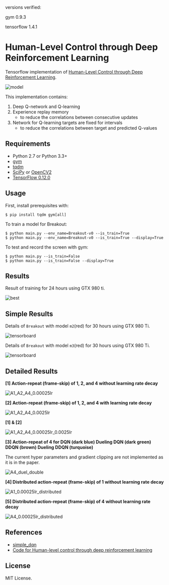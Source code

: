 versions verified:

gym 0.9.3

tensorflow 1.4.1

# Human-Level Control through Deep Reinforcement Learning

Tensorflow implementation of [Human-Level Control through Deep Reinforcement Learning](http://home.uchicago.edu/~arij/journalclub/papers/2015_Mnih_et_al.pdf).

![model](assets/model.png)

This implementation contains:

1. Deep Q-network and Q-learning
2. Experience replay memory
    - to reduce the correlations between consecutive updates
3. Network for Q-learning targets are fixed for intervals
    - to reduce the correlations between target and predicted Q-values


## Requirements

- Python 2.7 or Python 3.3+
- [gym](https://github.com/openai/gym)
- [tqdm](https://github.com/tqdm/tqdm)
- [SciPy](http://www.scipy.org/install.html) or [OpenCV2](http://opencv.org/)
- [TensorFlow 0.12.0](https://github.com/tensorflow/tensorflow/tree/r0.12)


## Usage

First, install prerequisites with:

    $ pip install tqdm gym[all]

To train a model for Breakout:

    $ python main.py --env_name=Breakout-v0 --is_train=True
    $ python main.py --env_name=Breakout-v0 --is_train=True --display=True

To test and record the screen with gym:

    $ python main.py --is_train=False
    $ python main.py --is_train=False --display=True


## Results

Result of training for 24 hours using GTX 980 ti.

![best](assets/best.gif)


## Simple Results

Details of `Breakout` with model `m2`(red) for 30 hours using GTX 980 Ti.

![tensorboard](assets/0620_scalar_step_m2.png)

Details of `Breakout` with model `m3`(red) for 30 hours using GTX 980 Ti.

![tensorboard](assets/0620_scalar_step_m3.png)


## Detailed Results

**[1] Action-repeat (frame-skip) of 1, 2, and 4 without learning rate decay**

![A1_A2_A4_0.00025lr](assets/A1_A2_A4_0.00025lr.png)

**[2] Action-repeat (frame-skip) of 1, 2, and 4 with learning rate decay**

![A1_A2_A4_0.0025lr](assets/A1_A2_A4_0.0025lr.png)

**[1] & [2]**

![A1_A2_A4_0.00025lr_0.0025lr](assets/A1_A2_A4_0.00025lr_0.0025lr.png)


**[3] Action-repeat of 4 for DQN (dark blue) Dueling DQN (dark green) DDQN (brown) Dueling DDQN (turquoise)**

The current hyper parameters and gradient clipping are not implemented as it is in the paper.

![A4_duel_double](assets/A4_duel_double.png)


**[4] Distributed action-repeat (frame-skip) of 1 without learning rate decay**

![A1_0.00025lr_distributed](assets/A4_0.00025lr_distributed.png)

**[5] Distributed action-repeat (frame-skip) of 4 without learning rate decay**

![A4_0.00025lr_distributed](assets/A4_0.00025lr_distributed.png)


## References

- [simple_dqn](https://github.com/tambetm/simple_dqn.git)
- [Code for Human-level control through deep reinforcement learning](https://sites.google.com/a/deepmind.com/dqn/)


## License

MIT License.
